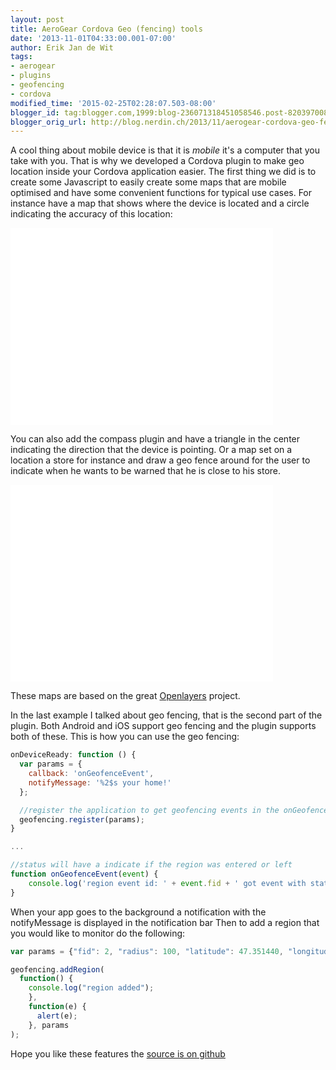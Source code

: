 ```yaml
---
layout: post
title: AeroGear Cordova Geo (fencing) tools
date: '2013-11-01T04:33:00.001-07:00'
author: Erik Jan de Wit
tags:
- aerogear
- plugins
- geofencing
- cordova
modified_time: '2015-02-25T02:28:07.503-08:00'
blogger_id: tag:blogger.com,1999:blog-236071318451058546.post-8203970081804612891
blogger_orig_url: http://blog.nerdin.ch/2013/11/aerogear-cordova-geo-fencing-tools.html
---
```


A cool thing about mobile device is that it is _mobile_ it's a computer that you take with you. That is why we developed a Cordova plugin to make geo location inside your Cordova application easier. The first thing we did is to create some Javascript to easily create some maps that are mobile optimised and have some convenient functions for typical use cases. For instance have a map that shows where the device is located and a circle indicating the accuracy of this location:

<iframe allowfullscreen="" frameborder="0" height="315" src="//www.youtube.com/embed/oZcnC2Ge4qw" width="420"></iframe>

You can also add the compass plugin and have a triangle in the center indicating the direction that the device is pointing.
Or a map set on a location a store for instance and draw a geo fence around for the user to indicate when he wants to be warned that he is close to his store.

<iframe allowfullscreen="" frameborder="0" height="315" src="//www.youtube.com/embed/w7U6FvE77sk" width="420"></iframe>

These maps are based on the great [Openlayers][2] project.

In the last example I talked about geo fencing, that is the second part of the plugin. Both Android and iOS support geo fencing and the plugin supports both of these. This is how you can use the geo fencing:

```js
onDeviceReady: function () {
  var params = {
    callback: 'onGeofenceEvent',
    notifyMessage: '%2$s your home!'
  };

  //register the application to get geofencing events in the onGeofenceEvent function
  geofencing.register(params);
}

...

//status will have a indicate if the region was entered or left
function onGeofenceEvent(event) {
    console.log('region event id: ' + event.fid + ' got event with status: ' + event.status);
}
```

When your app goes to the background a notification with the notifyMessage is displayed in the notification bar Then to add a region that you would like to monitor do the following:

```js
var params = {"fid": 2, "radius": 100, "latitude": 47.351440, "longitude": 8.354737};

geofencing.addRegion(
  function() {
    console.log("region added");
    },
    function(e) {
      alert(e);
    }, params
);
```

Hope you like these features the [source is on github][3]

[2]: http://openlayers.org/
[3]: https://github.com/edewit/aerogear-geo-cordova